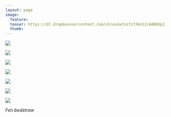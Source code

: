 ```yaml
---
layout: page
image:
  feature:
  teaser: https://dl.dropboxusercontent.com/sh/ea1wtnz7z734o12/AABQUp2_bLKk5Cl5ngbK5szza/luontokuvat/kes%C3%A4/5/DS23891-245px.jpg
  thumb:
---
```


[![](https://dl.dropboxusercontent.com/sh/ea1wtnz7z734o12/AAAKdREXU1iXdx8rWzsFf5vqa/luontokuvat/kes%C3%A4/5/DS24415-800px.jpg)](https://dl.dropboxusercontent.com/sh/ea1wtnz7z734o12/AADmyNok0ne4yDQHYAlh2R9fa/luontokuvat/kes%C3%A4/5/DS24415.jpg)

[![](https://lh3.googleusercontent.com/m4jWHjiLB4MyqDfbTmR9DUD6GtXH6N1xAIUUtl0NEBs=w800)](https://lh3.googleusercontent.com/m4jWHjiLB4MyqDfbTmR9DUD6GtXH6N1xAIUUtl0NEBs=s0)

[![](https://lh3.googleusercontent.com/ME4H7RDg8fwz9KtpDymZlyOiT41Gk14JfJSpRRcjsdc=w800)](https://lh3.googleusercontent.com/ME4H7RDg8fwz9KtpDymZlyOiT41Gk14JfJSpRRcjsdc=s0)

[![](https://lh3.googleusercontent.com/n4AIj4pRKoe7YiRWAKgzIoMcXfthTrZy20KyotZRd_s=w800)](https://lh3.googleusercontent.com/n4AIj4pRKoe7YiRWAKgzIoMcXfthTrZy20KyotZRd_s=s0)

[![](https://dl.dropboxusercontent.com/sh/ea1wtnz7z734o12/AACiHDTHAgLJT_zHPaNiwL_Sa/luontokuvat/kes%C3%A4/5/DS23914-800px.jpg)](https://dl.dropboxusercontent.com/sh/ea1wtnz7z734o12/AACMvizb9OFcrfa_4pb9Pbgca/luontokuvat/kes%C3%A4/5/DS23914.jpg)

[![](https://dl.dropboxusercontent.com/sh/ea1wtnz7z734o12/AAA5OtWb9obvkv3RqsLt4GQ4a/luontokuvat/kes%C3%A4/5/DS23887-800px.jpg)](https://dl.dropboxusercontent.com/sh/ea1wtnz7z734o12/AABb9-i-KDy5BsXYVxMG5Xf7a/luontokuvat/kes%C3%A4/5/DS23887.jpg)

[![](https://dl.dropboxusercontent.com/sh/ea1wtnz7z734o12/AAAHm02_Uy5OqDYRFnwa1lkZa/luontokuvat/kes%C3%A4/5/DS23891-800px.jpg)](https://dl.dropboxusercontent.com/sh/ea1wtnz7z734o12/AAB7VAXEhbmiavMNmXSh-ERpa/luontokuvat/kes%C3%A4/5/DS23891.jpg)

*Fen bedstraw*
